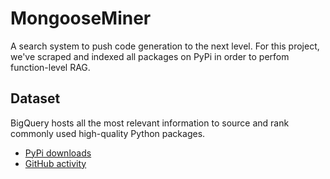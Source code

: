 # MongooseMiner

A search system to push code generation to the next level. For this project, we've scraped and indexed all packages on PyPi in order to perfom function-level RAG.  

## Dataset

BigQuery hosts all the most relevant information to source and rank commonly used high-quality Python packages.

- [PyPi downloads](https://console.cloud.google.com/marketplace/product/gcp-public-data-pypi/pypi)
- [GitHub activity](https://console.cloud.google.com/marketplace/product/github/github-repos)